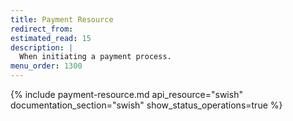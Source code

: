 ```yaml
---
title: Payment Resource
redirect_from:
estimated_read: 15
description: |
  When initiating a payment process.
menu_order: 1300
---
```


{% include payment-resource.md api_resource="swish"
documentation_section="swish" show_status_operations=true %}